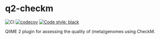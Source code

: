 # q2-checkm
![CI](https://github.com/bokulich-lab/q2-checkm/actions/workflows/ci.yml/badge.svg)
[![codecov](https://codecov.io/gh/bokulich-lab/q2-checkm/branch/main/graph/badge.svg?token=THMBOFUZR0)](https://codecov.io/gh/bokulich-lab/q2-checkm)
[![Code style: black](https://img.shields.io/badge/code%20style-black-000000.svg)](https://github.com/psf/black)

QIIME 2 plugin for assessing the quality of (meta)genomes using CheckM.
